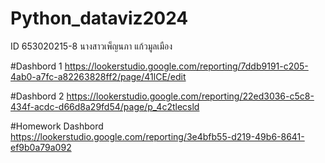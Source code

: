 # Python_dataviz2024
ID 653020215-8 นางสาวเพ็ญนภา แก้วมูลเมือง 

#Dashbord 1
https://lookerstudio.google.com/reporting/7ddb9191-c205-4ab0-a7fc-a82263828ff2/page/41lCE/edit

#Dashbord 2
https://lookerstudio.google.com/reporting/22ed3036-c5c8-434f-acdc-d66d8a29fd54/page/p_4c2tlecsld

#Homework Dashbord
https://lookerstudio.google.com/reporting/3e4bfb55-d219-49b6-8641-ef9b0a79a092
